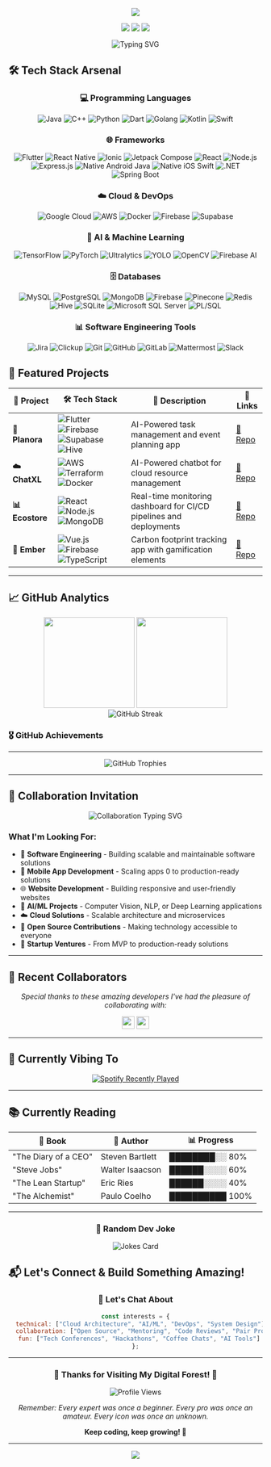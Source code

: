 <!-- <h1 align="center">🌲 Welcome to My Digital Forest 🌲</h1> -->

<!-- HEADER: Forest Green Animated Banner -->
<p align="center">
  <img src="https://capsule-render.vercel.app/api?text=Hey%20there%2C%20I%27m%20Noel%20Pinto!&animation=fadeIn&type=waving&color=228B22&fontColor=FFFFFF&height=120&fontSize=28"/>
</p>

<!-- SOCIAL BADGES - Forest Green Theme -->
<p align="center">
  <a href="https://github.com/curiouslumber"><img src="https://img.shields.io/badge/GitHub-curiouslumber-2F5233?style=for-the-badge&logo=github&logoColor=white"/></a>
  <a href="https://linkedin.com/in/noelpinto47"><img src="https://img.shields.io/badge/LinkedIn-Connect-0e6a1f?style=for-the-badge&logo=linkedin&logoColor=white"/></a>
  <a href="mailto:noelpinto47@gmail.com"><img src="https://img.shields.io/badge/Email-noelpinto47@gmail.com-355E3B?style=for-the-badge&logo=gmail&logoColor=white"/></a>
</p>

<div align="center">
  <img src="https://readme-typing-svg.herokuapp.com?font=Fira+Code&size=22&duration=3000&pause=1000&color=228B22&center=true&vCenter=true&width=850&lines=Mobile+Application+Developer+%7C+Android+%28Kotlin%29+%26+iOS+%28Swift%29;AI+Explorer+%7C+Pinecone%2C+Document+AI%2C+Image+Gen+using+AI;Backend+Developer+%7C+Node.js+%26+Java;Building+the+Future%2C+One+Commit+at+a+Time!" alt="Typing SVG" />
</div>

<!-- ---

## 🎯 About Me

- 👋 Hi, I'm **Noel Pinto**
- 👀 I'm interested in **Software Engineering, Agile, DevOps**
- 🌱 I'm currently learning **Cloud and AI**
- 💞️ I'm looking to collaborate on **Software and AI Projects**
- 📫 How to reach me? At **noelpinto47@gmail.com**
- 😄 **Pronouns**: He/Him
- ⚡ **Fun fact**: The meaning of my name is 'Joy', and in French 'Joyeux Noël' means Merry Christmas 🎄 -->

<!-- --- -->

## 🛠️ Tech Stack Arsenal

<div align="center">

### 💻 Programming Languages
![Java](https://img.shields.io/badge/Java-ED8B00?style=for-the-badge&logo=openjdk&logoColor=white)
![C++](https://img.shields.io/badge/C++-00599C?style=for-the-badge&logo=c%2B%2B&logoColor=white)
![Python](https://img.shields.io/badge/Python-3776AB?style=for-the-badge&logo=python&logoColor=white)
![Dart](https://img.shields.io/badge/Dart-0175C2?style=for-the-badge&logo=dart&logoColor=white)
![Golang](https://img.shields.io/badge/Golang-00ADD8?style=for-the-badge&logo=go&logoColor=white)
![Kotlin](https://img.shields.io/badge/Kotlin-0095D5?style=for-the-badge&logo=kotlin&logoColor=white)
![Swift](https://img.shields.io/badge/Swift-FA7343?style=for-the-badge&logo=swift&logoColor=white)

### 🌐 Frameworks
![Flutter](https://img.shields.io/badge/Flutter-02569B?style=for-the-badge&logo=flutter&logoColor=white)
![React Native](https://img.shields.io/badge/React_Native-61DAFB?style=for-the-badge&logo=react&logoColor=black)
![Ionic](https://img.shields.io/badge/Ionic-3880FF?style=for-the-badge&logo=ionic&logoColor=white)
![Jetpack Compose](https://img.shields.io/badge/Jetpack_Compose-4285F4?style=for-the-badge&logo=jetpack-compose&logoColor=white)
![React](https://img.shields.io/badge/React-20232A?style=for-the-badge&logo=react&logoColor=61DAFB)
![Node.js](https://img.shields.io/badge/Node.js-43853D?style=for-the-badge&logo=node.js&logoColor=white)
![Express.js](https://img.shields.io/badge/Express.js-404D59?style=for-the-badge&logo=express&logoColor=white)
![Native Android Java](https://img.shields.io/badge/Native_Android_Java-3DDC84?style=for-the-badge&logo=android&logoColor=white)
![Native iOS Swift](https://img.shields.io/badge/Native_iOS_Swift-FA7343?style=for-the-badge&logo=swift&logoColor=white)
![.NET](https://img.shields.io/badge/.NET-007ACC?style=for-the-badge&logo=dotnet&logoColor=white)
![Spring Boot](https://img.shields.io/badge/Spring_Boot-6DB33F?style=for-the-badge&logo=spring-boot&logoColor=white)

### ☁️ Cloud & DevOps
![Google Cloud](https://img.shields.io/badge/Google_Cloud-4285F4?style=for-the-badge&logo=google-cloud&logoColor=white)
![AWS](https://img.shields.io/badge/Amazon_AWS-232F3E?style=for-the-badge&logo=amazon-aws&logoColor=white)
![Docker](https://img.shields.io/badge/Docker-2496ED?style=for-the-badge&logo=docker&logoColor=white)
![Firebase](https://img.shields.io/badge/Firebase-FFCA28?style=for-the-badge&logo=firebase&logoColor=black)
![Supabase](https://img.shields.io/badge/Supabase-3ECF8E?style=for-the-badge&logo=supabase&logoColor=white)

### 🤖 AI & Machine Learning
![TensorFlow](https://img.shields.io/badge/TensorFlow-FF6F00?style=for-the-badge&logo=tensorflow&logoColor=white)
![PyTorch](https://img.shields.io/badge/PyTorch-EE4C2C?style=for-the-badge&logo=pytorch&logoColor=white)
![Ultralytics](https://img.shields.io/badge/Ultralytics-FF6F00?style=for-the-badge&logo=ultralytics&logoColor=white)
![YOLO](https://img.shields.io/badge/YOLO-FF0000?style=for-the-badge&logo=yolo&logoColor=white)
![OpenCV](https://img.shields.io/badge/OpenCV-27338e?style=for-the-badge&logo=opencv&logoColor=white)
![Firebase AI](https://img.shields.io/badge/Firebase_AI-FFCA28?style=for-the-badge&logo=firebase&logoColor=black)

### 🗄️ Databases
![MySQL](https://img.shields.io/badge/MySQL-00000F?style=for-the-badge&logo=mysql&logoColor=white)
![PostgreSQL](https://img.shields.io/badge/PostgreSQL-316192?style=for-the-badge&logo=postgresql&logoColor=white)
![MongoDB](https://img.shields.io/badge/MongoDB-4EA94B?style=for-the-badge&logo=mongodb&logoColor=white)
![Firebase](https://img.shields.io/badge/Firebase-FFCA28?style=for-the-badge&logo=firebase&logoColor=black)
![Pinecone](https://img.shields.io/badge/Pinecone-FF6F00?style=for-the-badge&logo=pinecone&logoColor=white)
![Redis](https://img.shields.io/badge/Redis-DC382D?style=for-the-badge&logo=redis&logoColor=white)
![Hive](https://img.shields.io/badge/Hive-FF9800?style=for-the-badge&logo=apache-hive&logoColor=white)
![SQLite](https://img.shields.io/badge/SQLite-003B57?style=for-the-badge&logo=sqlite&logoColor=white)
![Microsoft SQL Server](https://img.shields.io/badge/Microsoft_SQL_Server-CC2927?style=for-the-badge&logo=microsoft-sql-server&logoColor=white)
![PL/SQL](https://img.shields.io/badge/PL/SQL-F80000?style=for-the-badge&logo=oracle&logoColor=white)

### 📊 Software Engineering Tools
![Jira](https://img.shields.io/badge/Jira-0052CC?style=for-the-badge&logo=jira&logoColor=white)
![Clickup](https://img.shields.io/badge/Clickup-0052CC?style=for-the-badge&logo=clickup&logoColor=white)
![Git](https://img.shields.io/badge/Git-FF4C3B?style=for-the-badge&logo=git&logoColor=white)
![GitHub](https://img.shields.io/badge/GitHub-2F5233?style=for-the-badge&logo=github&logoColor=white)
![GitLab](https://img.shields.io/badge/GitLab-FF4C3B?style=for-the-badge&logo=gitlab&logoColor=white)
![Mattermost](https://img.shields.io/badge/Mattermost-0052CC?style=for-the-badge&logo=mattermost&logoColor=white)
![Slack](https://img.shields.io/badge/Slack-3AAF85?style=for-the-badge&logo=slack&logoColor=white)

</div>

## 🚀 Featured Projects

<div align="center">

| 🌟 Project | 🛠️ Tech Stack | 📝 Description | 🔗 Links |
|------------|---------------|----------------|-----------|
| **🤖 Planora** | ![Flutter](https://img.shields.io/badge/-Flutter-02569B?style=flat&logo=flutter) ![Firebase](https://img.shields.io/badge/-Firebase-FFCA28?style=flat&logo=openai) ![Supabase](https://img.shields.io/badge/-Supabase-3ECF8E?style=flat&logo=supabase) ![Hive](https://img.shields.io/badge/-Hive-FF9800?style=flat&logo=apache-hive) | AI-Powered task management and event planning app | [🔗 Repo](https://github.com/curiouslumber/planora)|
| **☁️ ChatXL** | ![AWS](https://img.shields.io/badge/-AWS-232F3E?style=flat&logo=amazon-aws) ![Terraform](https://img.shields.io/badge/-Terraform-623CE4?style=flat&logo=terraform) ![Docker](https://img.shields.io/badge/-Docker-2496ED?style=flat&logo=docker) | AI-Powered chatbot for cloud resource management | [🔗 Repo](https://github.com/curiouslumber/chat-xl) |
| **📊 Ecostore** | ![React](https://img.shields.io/badge/-React-61DAFB?style=flat&logo=react) ![Node.js](https://img.shields.io/badge/-Node.js-339933?style=flat&logo=node.js) ![MongoDB](https://img.shields.io/badge/-MongoDB-47A248?style=flat&logo=mongodb) | Real-time monitoring dashboard for CI/CD pipelines and deployments | [🔗 Repo](https://github.com/curiouslumber/devops-dashboard) |
| **🌱 Ember** | ![Vue.js](https://img.shields.io/badge/-Vue.js-4FC08D?style=flat&logo=vue.js) ![Firebase](https://img.shields.io/badge/-Firebase-FFCA28?style=flat&logo=firebase) ![TypeScript](https://img.shields.io/badge/-TypeScript-3178C6?style=flat&logo=typescript) | Carbon footprint tracking app with gamification elements | [🔗 Repo](https://github.com/curiouslumber/ember) |

</div>

---

## 📈 GitHub Analytics

<div align="center">
  <img height="180em" src="https://github-readme-stats.vercel.app/api?username=curiouslumber&show_icons=true&theme=forest&include_all_commits=true&count_private=true&hide_border=true"/>
  <img height="180em" src="https://github-readme-stats.vercel.app/api/top-langs/?username=curiouslumber&layout=compact&langs_count=8&theme=forest&hide_border=true"/>
</div>

<div align="center">
  <img src="https://github-readme-streak-stats.herokuapp.com/?user=curiouslumber&theme=forest&hide_border=true" alt="GitHub Streak" />
</div>


<!-- --- -->

<!-- ## 🏆 Achievements & Certifications

<div align="center">

![AWS Certified](https://img.shields.io/badge/AWS-Certified_Solutions_Architect-FF9900?style=for-the-badge&logo=amazon-aws&logoColor=white)
![Google Cloud](https://img.shields.io/badge/Google_Cloud-Professional_Developer-4285F4?style=for-the-badge&logo=google-cloud&logoColor=white)
![Microsoft](https://img.shields.io/badge/Microsoft-Azure_Fundamentals-0078D4?style=for-the-badge&logo=microsoft-azure&logoColor=white)
![Docker](https://img.shields.io/badge/Docker-Certified_Associate-2496ED?style=for-the-badge&logo=docker&logoColor=white) -->

### 🎖️ GitHub Achievements

---

<div align="center">
<img  src="https://github-profile-trophy.vercel.app/?username=curiouslumber&theme=algolia&no-frame=true&no-bg=false&margin-w=4&row=2&column=4" alt="GitHub Trophies" />
</div>

---

## 🤝 Collaboration Invitation

<div align="center">
  <img src="https://readme-typing-svg.herokuapp.com?font=Fira+Code&size=18&duration=2000&pause=1000&color=228B22&center=true&vCenter=true&width=800&lines=🌟+Open+to+collaborate+on+innovative+projects!;💡+Let's+build+something+amazing+together!;🚀+Always+excited+about+new+opportunities!" alt="Collaboration Typing SVG" />
</div>

### What I'm Looking For:
- 🌱 **Software Engineering** - Building scalable and maintainable software solutions
- 📱 **Mobile App Development** - Scaling apps 0 to production-ready solutions
- 🌐 **Website Development** - Building responsive and user-friendly websites
- 🤖 **AI/ML Projects** - Computer Vision, NLP, or Deep Learning applications
- ☁️ **Cloud Solutions** - Scalable architecture and microservices
- 🌱 **Open Source Contributions** - Making technology accessible to everyone
- 💼 **Startup Ventures** - From MVP to production-ready solutions

---

## 👥 Recent Collaborators

<div align="center">

*Special thanks to these amazing developers I've had the pleasure of collaborating with:*

<a href="https://github.com/umraan-xm"><img src="https://avatars.githubusercontent.com/u/44991465?v=4" width="25" height="25" /></a>
<a href="https://github.com/hanspres1999"><img src="https://avatars.githubusercontent.com/u/53049963?v=4" width="25" height="25" /></a>

</div>

---

## 🎵 Currently Vibing To

<div align="center">
  <a href="https://open.spotify.com/user/31iavwcc24goubz4dwbheilidt6q">
    <img src="https://spotify-recently-played-readme.vercel.app/api?user=31iavwcc24goubz4dwbheilidt6q&count=3&unique=true" alt="Spotify Recently Played" />
  </a>
</div>

---

## 📚 Currently Reading

<div align="center">
  
| 📖 Book | 👤 Author | 📊 Progress |
|---------|-----------|-------------|
| "The Diary of a CEO" | Steven Bartlett | ████████░░ 80% |
| "Steve Jobs" | Walter Isaacson | ██████░░░░ 60% |
| "The Lean Startup" | Eric Ries | ██████░░░░ 40% |
| "The Alchemist" | Paulo Coelho | ██████████ 100% |

</div>

---

<!-- ## 🎮 Fun Zone -->

<div align="center">

### 🎲 Random Dev Joke
![Jokes Card](https://readme-jokes.vercel.app/api?theme=default&hideBorder&qColor=%23228B22&aColor=%23355E3B)

</div>

<!-- ### 🐍 Watch My Snake Eat My Contributions!
<picture>
  <source media="(prefers-color-scheme: dark)" srcset="https://raw.githubusercontent.com/curiouslumber/curiouslumber/output/github-contribution-grid-snake-dark.svg">
  <source media="(prefers-color-scheme: light)" srcset="https://raw.githubusercontent.com/curiouslumber/curiouslumber/output/github-contribution-grid-snake.svg">
  <img alt="github contribution grid snake animation" src="https://raw.githubusercontent.com/curiouslumber/curiouslumber/output/github-contribution-grid-snake.svg">
</picture>

### 🎯 Fun Facts About Me
- ☕ Coffee consumption directly correlates with code quality (scientifically proven*)
- 🎄 My GitHub commits spike around Christmas - spreading that Noël joy!

</div> -->

<!-- --- -->

## 📬 Let's Connect & Build Something Amazing!

<div align="center">

<!-- ### 🌐 Find Me Around the Web
[![Portfolio](https://img.shields.io/badge/Portfolio-noelpinto.dev-228B22?style=for-the-badge&logo=firefox&logoColor=white)](https://noelpinto.dev)
[![Email](https://img.shields.io/badge/Email-noelpinto47@gmail.com-D14836?style=for-the-badge&logo=gmail&logoColor=white)](mailto:noelpinto47@gmail.com)
[![LinkedIn](https://img.shields.io/badge/LinkedIn-noelpinto47-0077B5?style=for-the-badge&logo=linkedin&logoColor=white)](https://linkedin.com/in/noelpinto47)
[![Twitter](https://img.shields.io/badge/Twitter-@noelpinto47-1DA1F2?style=for-the-badge&logo=twitter&logoColor=white)](https://twitter.com/noelpinto47) -->

### 💬 Let's Chat About
```javascript
const interests = {
  technical: ["Cloud Architecture", "AI/ML", "DevOps", "System Design"],
  collaboration: ["Open Source", "Mentoring", "Code Reviews", "Pair Programming"],
  fun: ["Tech Conferences", "Hackathons", "Coffee Chats", "AI Tools"]
};
```

</div>

---

<div align="center">

### 🌟 Thanks for Visiting My Digital Forest! 🌲

![Profile Views](https://komarev.com/ghpvc/?username=curiouslumber&color=228B22&style=for-the-badge&label=FOREST+VISITORS)

*Remember: Every expert was once a beginner. Every pro was once an amateur. Every icon was once an unknown.* 

**Keep coding, keep growing! 🌱**

</div>

---

<p align="center">
  <img src="https://capsule-render.vercel.app/api?type=waving&color=228B22&height=100&section=footer&text=Happy%20Coding!&fontSize=20&fontColor=FFFFFF&animation=twinkling"/>
</p>

<!---
curiouslumber/curiouslumber is a ✨ special ✨ repository because its `README.md` (this file) appears on your GitHub profile.
You can click the Preview link to take a look at your changes.
--->